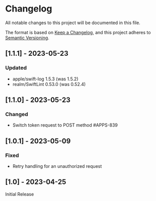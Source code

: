 # Changelog

All notable changes to this project will be documented in this file.

The format is based on [Keep a Changelog](https://keepachangelog.com/en/1.0.0/),
and this project adheres to [Semantic Versioning](https://semver.org/spec/v2.0.0.html).

## [1.1.1] - 2023-05-23

### Updated
* apple/swift-log 1.5.3 (was 1.5.2)
* realm/SwiftLint 0.53.0 (was 0.52.4)

## [1.1.0] - 2023-05-23

### Changed
* Switch token request to POST method #APPS-839

## [1.0.1] - 2023-05-09

### Fixed
* Retry handling for an unauthorized request

## [1.0] - 2023-04-25

Initial Release
